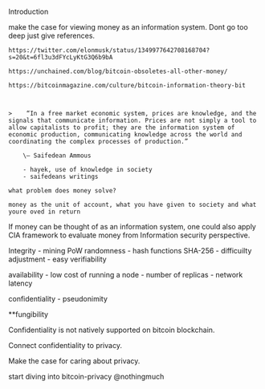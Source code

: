 

Introduction

make the case for viewing money as an information system. Dont go too deep just give references.

    https://twitter.com/elonmusk/status/1349977642708168704?s=20&t=6fl3u3dFYcLyKtG3Q6b9bA

    https://unchained.com/blog/bitcoin-obsoletes-all-other-money/

    https://bitcoinmagazine.com/culture/bitcoin-information-theory-bit



    >    “In a free market economic system, prices are knowledge, and the signals that communicate information. Prices are not simply a tool to allow capitalists to profit; they are the information system of economic production, communicating knowledge across the world and coordinating the complex processes of production.”

        \— Saifedean Ammous

        - hayek, use of knowledge in society 
        - saifedeans writings

    what problem does money solve?

    money as the unit of account, what you have given to society and what youre oved in return 


If money can be thought of as an information system, one could also apply CIA framework to evaluate money from Information security perspective.

Integrity
    - mining PoW randomness
    - hash functions SHA-256
    - difficuilty adjustment
    - easy verifiability

availability
    - low cost of running a node
    - number of replicas
    - network latency

confidentiality
    - pseudonimity
  

**fungibility  

Confidentiality is not natively supported on bitcoin blockchain. 


Connect confidentiality to privacy.

Make the case for caring about privacy.

start diving into bitcoin-privacy @nothingmuch